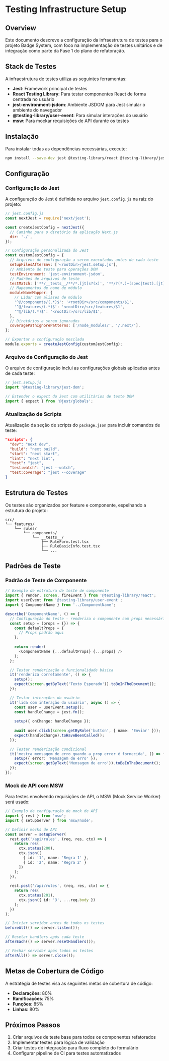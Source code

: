 # Testing Infrastructure Setup

## Overview

Este documento descreve a configuração da infraestrutura de testes para o projeto Badge System, com foco na implementação de testes unitários e de integração como parte da Fase 1 do plano de refatoração.

## Stack de Testes

A infraestrutura de testes utiliza as seguintes ferramentas:

- **Jest**: Framework principal de testes
- **React Testing Library**: Para testar componentes React de forma centrada no usuário
- **jest-environment-jsdom**: Ambiente JSDOM para Jest simular o ambiente do navegador
- **@testing-library/user-event**: Para simular interações do usuário
- **msw**: Para mockar requisições de API durante os testes

## Instalação

Para instalar todas as dependências necessárias, execute:

```bash
npm install --save-dev jest @testing-library/react @testing-library/jest-dom @testing-library/user-event jest-environment-jsdom msw
```

## Configuração

### Configuração do Jest

A configuração do Jest é definida no arquivo `jest.config.js` na raiz do projeto:

```javascript
// jest.config.js
const nextJest = require('next/jest');

const createJestConfig = nextJest({
  // Caminho para o diretório da aplicação Next.js
  dir: './',
});

// Configuração personalizada do Jest
const customJestConfig = {
  // Arquivos de configuração a serem executados antes de cada teste
  setupFilesAfterEnv: ['<rootDir>/jest.setup.js'],
  // Ambiente de teste para operações DOM
  testEnvironment: 'jest-environment-jsdom',
  // Padrões de arquivos de teste
  testMatch: ['**/__tests__/**/*.[jt]s?(x)', '**/?(*.)+(spec|test).[jt]s?(x)'],
  // Mapeamentos de nome de módulo
  moduleNameMapper: {
    // Lidar com aliases de módulo
    '^@/components/(.*)$': '<rootDir>/src/components/$1',
    '^@/features/(.*)$': '<rootDir>/src/features/$1',
    '^@/lib/(.*)$': '<rootDir>/src/lib/$1',
  },
  // Diretórios a serem ignorados
  coveragePathIgnorePatterns: ['/node_modules/', '/.next/'],
};

// Exportar a configuração mesclada
module.exports = createJestConfig(customJestConfig);
```

### Arquivo de Configuração do Jest

O arquivo de configuração inclui as configurações globais aplicadas antes de cada teste:

```javascript
// jest.setup.js
import '@testing-library/jest-dom';

// Estender o expect do Jest com utilitários de teste DOM
import { expect } from '@jest/globals';
```

### Atualização de Scripts

Atualização da seção de scripts do `package.json` para incluir comandos de teste:

```json
"scripts": {
  "dev": "next dev",
  "build": "next build",
  "start": "next start",
  "lint": "next lint",
  "test": "jest",
  "test:watch": "jest --watch",
  "test:coverage": "jest --coverage"
}
```

## Estrutura de Testes

Os testes são organizados por feature e componente, espelhando a estrutura do projeto:

```
src/
└── features/
    └── rules/
        └── components/
            └── __tests__/
                ├── RuleForm.test.tsx
                ├── RuleBasicInfo.test.tsx
                └── ...
```

## Padrões de Teste

### Padrão de Teste de Componente

```typescript
// Exemplo de estrutura de teste de componente
import { render, screen, fireEvent } from '@testing-library/react';
import userEvent from '@testing-library/user-event';
import { ComponentName } from '../ComponentName';

describe('ComponentName', () => {
  // Configuração do teste - renderiza o componente com props necessárias
  const setup = (props = {}) => {
    const defaultProps = {
      // Props padrão aqui
    };
    
    return render(
      <ComponentName {...defaultProps} {...props} />
    );
  };

  // Testar renderização e funcionalidade básica
  it('renderiza corretamente', () => {
    setup();
    expect(screen.getByText('Texto Esperado')).toBeInTheDocument();
  });

  // Testar interações do usuário
  it('lida com interação do usuário', async () => {
    const user = userEvent.setup();
    const handleChange = jest.fn();
    
    setup({ onChange: handleChange });
    
    await user.click(screen.getByRole('button', { name: 'Enviar' }));
    expect(handleChange).toHaveBeenCalled();
  });

  // Testar renderização condicional
  it('mostra mensagem de erro quando a prop error é fornecida', () => {
    setup({ error: 'Mensagem de erro' });
    expect(screen.getByText('Mensagem de erro')).toBeInTheDocument();
  });
});
```

### Mock de API com MSW

Para testes envolvendo requisições de API, o MSW (Mock Service Worker) será usado:

```typescript
// Exemplo de configuração de mock de API
import { rest } from 'msw';
import { setupServer } from 'msw/node';

// Definir mocks de API
const server = setupServer(
  rest.get('/api/rules', (req, res, ctx) => {
    return res(
      ctx.status(200),
      ctx.json([
        { id: '1', name: 'Regra 1' },
        { id: '2', name: 'Regra 2' }
      ])
    );
  }),
  
  rest.post('/api/rules', (req, res, ctx) => {
    return res(
      ctx.status(201),
      ctx.json({ id: '3', ...req.body })
    );
  })
);

// Iniciar servidor antes de todos os testes
beforeAll(() => server.listen());

// Resetar handlers após cada teste
afterEach(() => server.resetHandlers());

// Fechar servidor após todos os testes
afterAll(() => server.close());
```

## Metas de Cobertura de Código

A estratégia de testes visa as seguintes metas de cobertura de código:

- **Declarações**: 80%
- **Ramificações**: 75%
- **Funções**: 85%
- **Linhas**: 80%

## Próximos Passos

1. Criar arquivos de teste base para todos os componentes refatorados
2. Implementar testes para lógica de validação
3. Criar testes de integração para fluxo completo do formulário
4. Configurar pipeline de CI para testes automatizados
